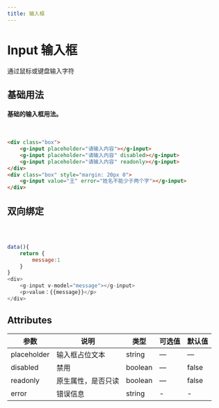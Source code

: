 ```yaml
---
title: 输入框
---
```


<script>
   export default {
        mounted() {
            const s = document.createElement('script');
            s.type = 'text/javascript';
            s.src = '//at.alicdn.com/t/font_1127796_oygjm0oay8o.js';
            document.body.appendChild(s);
        }
   }
</script>

# Input 输入框
通过鼠标或键盘输入字符

## 基础用法

#### 基础的输入框用法。
<br>

<input-demo1></input-demo1>

``` html
<div class="box">
    <g-input placeholder="请输入内容"></g-input>
    <g-input placeholder="请输入内容" disabled></g-input>
    <g-input placeholder="请输入内容" readonly></g-input>
</div>
<div class="box" style="margin: 20px 0">
    <g-input value="王" error="姓名不能少于两个字"></g-input>
</div> 
```


## 双向绑定
<br>
<input-demo2></input-demo2>



``` js

data(){
    return {
        message:1
    }
}
<div>
    <g-input v-model="message"></g-input>
    <p>value：{{message}}</p>
</div>  
```
## Attributes

|参数|说明|类型|可选值|默认值
 ----|---|----|------|----|
placeholder	|输入框占位文本|	string|	—	|—
disabled	|禁用|	boolean	|—	|false
readonly	|原生属性，是否只读|	boolean|	—	|false
error|错误信息|string|-|-